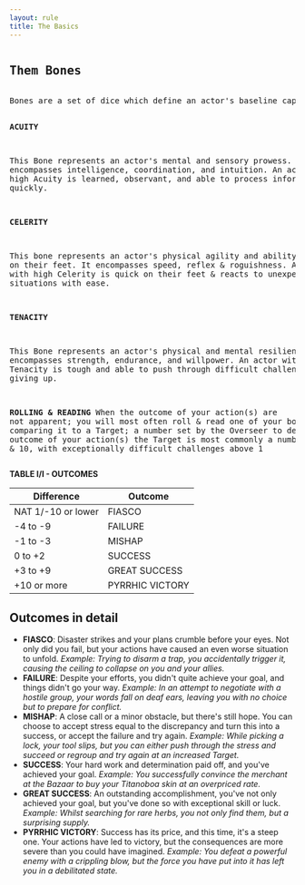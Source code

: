 ```yaml
---
layout: rule
title: The Basics
---
```


<article class="rule">
  <div class="rule-content">
    <div class="left-column">
<pre>
<h1>Them Bones</h1>
Bones are a set of dice which define an actor's baseline capabilities unlike other rolls you'll make, bones explode on the maximum result, meaning you roll it again and add it to your total. Many actors, such as Humans, Beasts & the Outsiders themselves share the same set of three Bones in varying sizes; they are

<b>ACUITY</b>

This Bone represents an actor's mental and sensory prowess. It encompasses intelligence, coordination, and intuition. An actor with high Acuity is learned, observant, and able to process information quickly.

<b>CELERITY</b>

This bone represents an actor's physical agility and ability to think on their feet. It encompasses speed, reflex &amp; roguishness. An actor with high Celerity is quick on their feet &amp; reacts to unexpected situations with ease. 

<b>TENACITY</b>

This Bone represents an actor's physical and mental resilience. It encompasses strength, endurance, and willpower. An actor with high Tenacity is tough and able to push through difficult challenges without giving up.

<b>ROLLING & READING</b>
When the outcome of your action(s) are not apparent; you will most often roll & read one of your bones, comparing it to a Target; a number set by the Overseer to determine the outcome of your action(s) the Target is most commonly a number between 5 & 10, with exceptionally difficult challenges above 1
</pre>
    </div>
    <div class="right-column">
<b>TABLE I/I - OUTCOMES</b>
<table class="outcome-table">
  <thead>
    <tr>
      <th>Difference</th>
      <th>Outcome</th>
    </tr>
  </thead>
  <tbody>
    <tr>
      <td>NAT 1/-10 or lower</td>
      <td>FIASCO</td>
    </tr>
    <tr>
      <td>-4 to -9</td>
      <td>FAILURE</td>
    </tr>
    <tr>
      <td>-1 to -3</td>
      <td>MISHAP</td>
    </tr>
    <tr>
      <td>0 to +2</td>
      <td>SUCCESS</td>
    </tr>
    <tr>
      <td>+3 to +9</td>
      <td>GREAT SUCCESS</td>
    </tr>
    <tr>
      <td>+10 or more</td>
      <td>PYRRHIC VICTORY</td>
    </tr>
  </tbody>
</table>
<h2>Outcomes in detail</h2>

<ul class="outcomes-list">
  <li><b>FIASCO</b>: Disaster strikes and your plans crumble before your eyes. Not only did you fail, but your actions have caused an even worse situation to unfold. <em>Example: Trying to disarm a trap, you accidentally trigger it, causing the ceiling to collapse on you and your allies.</em></li>
  
  <li><b>FAILURE</b>: Despite your efforts, you didn't quite achieve your goal, and things didn't go your way. <em>Example: In an attempt to negotiate with a hostile group, your words fall on deaf ears, leaving you with no choice but to prepare for conflict.</em></li>
  
  <li><b>MISHAP</b>: A close call or a minor obstacle, but there's still hope. You can choose to accept stress equal to the discrepancy and turn this into a success, or accept the failure and try again. <em>Example: While picking a lock, your tool slips, but you can either push through the stress and succeed or regroup and try again at an increased Target.</em></li>
  
  <li><b>SUCCESS</b>: Your hard work and determination paid off, and you've achieved your goal. <em>Example: You successfully convince the merchant at the Bazaar to buy your Titanoboa skin at an overpriced rate.</em></li>
  
  <li><b>GREAT SUCCESS</b>: An outstanding accomplishment, you've not only achieved your goal, but you've done so with exceptional skill or luck. <em>Example: Whilst searching for rare herbs, you not only find them, but a surprising supply.</em></li>
  
  <li><b>PYRRHIC VICTORY</b>: Success has its price, and this time, it's a steep one. Your actions have led to victory, but the consequences are more severe than you could have imagined. <em>Example: You defeat a powerful enemy with a crippling blow, but the force you have put into it has left you in a debilitated state.</em></li>
</ul>
    </div>
  </div>
</article>

